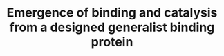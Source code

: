 ---
title: "Emergence of binding and catalysis from a designed generalist binding protein"
authors: "Chen Y&#42;, Bhattacharya S&#42;, **Bergmann L&#42;, Correy GJ&#42;,** Tan S, Hou K, **Biel J**, Lu L, Bakanas I, Polizzi NF, **Fraser JS**, DeGrado WF"
#journal: 
pub_date: "2025-01-31"
image: "/static/img/pub/2025_chen.jpg"
#pmid: 
#pmcid: 
#biorxiv:
biorxiv_version: "2025.01.30.635804v1"
#pdf: 
pdbs:
    - 9DW2  
    - 9DWA  
    - 9DWB  
    - 9DWC  
    - 9N0I  
    - 9N0J  
    - 7HIY  
    - 7HIZ  
    - 7HJ0  
    - 7HJ1  
    - 7HJ2  
    - 7HJ3  
    - 7HJ4  
    - 7HJ5  
    - 7HJ6  
    - 7HJ7  
    - 7HJ8  
    - 7HJ9  
    - 7HJA  
    - 7HJB  
    - 7HJC  
    - 7HJD  
    - 7HJE  
    - 7HJF  
    - 7HJG  
    - 7HJH  
    - 7HJI  
    - 7HJJ  
    - 7HJK  
    - 7HJL  
    - 7HJM  
    - 7HJN  
    - 7HJO  
    - 7HJP  
    - 7HJQ  
    - 7HJR  
    - 7HJS  
    - 7HJT  
    - 7HJU  
    - 7HJV  
    - 7HJW  
    - 7HJX  
    - 7HJY  
    - 7HJZ  
    - 7HK0  
    - 7HK1  
    - 7HK2  
    - 7HK3  
    - 7HK4  
zenodo:
  - code: "13913848"
    description: "Structure factor intensities (unmerged, merged, and merged/scaled), PanDDA input and output files including Z-map and event maps in CCP4 format, and refined models including the fragment-bound state extracted from multi-state models"
links:
  - name: "Polizzi Lab"
    url: https://www.polizzilab.org/
  - name: "DeGrado Lab"
    url: https://pharm.ucsf.edu/degrado
  - name: "Bluetorial Link"
    url: "https://bsky.app/profile/fraserlab.bsky.social/post/3lh2mgapcf22p"
---